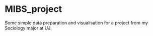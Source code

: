 # MIBS_project


Some simple data preparation and visualisation for a project from my Sociology major at UJ.
